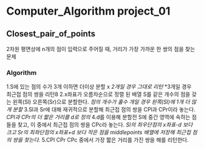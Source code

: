 # Computer_Algorithm project_01
## Closest_pair_of_points
2차원 평면상에 n개의 점이 입력으로 주어질 때, 거리가 가장 가까운 한 쌍의 점을 찾는 문제
### Algorithm
1.S에 있는 점의 수가 3개 이하면 더이상 분할 x
  *2개일 경우 그대로 리턴*
  *3개일 경우 최근접 점의 쌍을 리턴8
2.x좌표가 오름차순으로 정렬 된 배열 S를 같은 개수의 점을 갖는 왼쪽(Sl) 오른쪽(Sr)으로 분할한다.
  *점의 개수가 홀수 개일 경우*
  *왼쪽(Sl)에 1개 더 많게 분할*
3.Sl과 Sr에 대해 재귀적으로 분할해 최근접 점의 쌍을 CPl과 CPr이라 놓는다.
  *CPl과 CPr의 더 짧은 거리를 d로 정의*
4.d를 이용해 분할전 S에 중간 영역에 속하는 점들을 찾고, 이 중에서 최근접 점의 쌍을 CPc라 놓는다.
  *Sl의 최우단점의 x좌표-d 보다 크고 Sr의 최좌단점의 x좌표+d 보다 작은 점을 middlepoints 배열에 저장해 최근접 점의 쌍을 찾는다.*
5.CPl CPr CPc 중에서 가장 짧은 거리를 가진 쌍을 해를 리턴한다.
 
